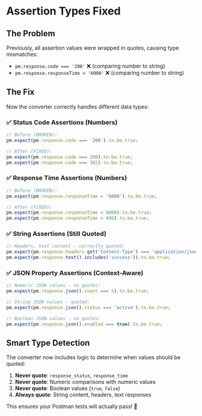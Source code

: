 # Assertion Types Fixed

## The Problem
Previously, all assertion values were wrapped in quotes, causing type mismatches:
- `pm.response.code === '200'` ❌ (comparing number to string)
- `pm.response.responseTime < '6000'` ❌ (comparing number to string)

## The Fix
Now the converter correctly handles different data types:

### ✅ Status Code Assertions (Numbers)
```javascript
// Before (BROKEN):
pm.expect(pm.response.code === '200').to.be.true;

// After (FIXED):
pm.expect(pm.response.code === 200).to.be.true;
pm.expect(pm.response.code === 302).to.be.true;
```

### ✅ Response Time Assertions (Numbers)
```javascript
// Before (BROKEN):
pm.expect(pm.response.responseTime < '6000').to.be.true;

// After (FIXED):
pm.expect(pm.response.responseTime < 6000).to.be.true;
pm.expect(pm.response.responseTime < 486).to.be.true;
```

### ✅ String Assertions (Still Quoted)
```javascript
// Headers, text content - correctly quoted:
pm.expect(pm.response.headers.get('Content-Type') === 'application/json').to.be.true;
pm.expect(pm.response.text().includes('success')).to.be.true;
```

### ✅ JSON Property Assertions (Context-Aware)
```javascript
// Numeric JSON values - no quotes:
pm.expect(pm.response.json().count === 5).to.be.true;

// String JSON values - quoted:
pm.expect(pm.response.json().status === 'active').to.be.true;

// Boolean JSON values - no quotes:
pm.expect(pm.response.json().enabled === true).to.be.true;
```

## Smart Type Detection

The converter now includes logic to determine when values should be quoted:

1. **Never quote**: `response_status`, `response_time`
2. **Never quote**: Numeric comparisons with numeric values
3. **Never quote**: Boolean values (`true`, `false`)
4. **Always quote**: String content, headers, text responses

This ensures your Postman tests will actually pass! 🎉
